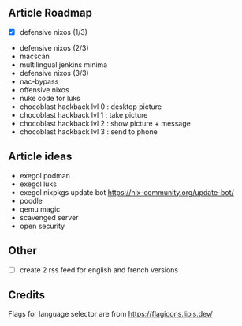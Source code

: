 ## Article Roadmap

- [x] defensive nixos (1/3)
- defensive nixos (2/3)
- macscan
- multilingual jenkins minima
- defensive nixos (3/3)
- nac-bypass
- offensive nixos
- nuke code for luks
- chocoblast hackback lvl 0 : desktop picture
- chocoblast hackback lvl 1 : take picture
- chocoblast hackback lvl 2 : show picture + message
- chocoblast hackback lvl 3 : send to phone

## Article ideas

- exegol podman
- exegol luks
- exegol nixpkgs update bot https://nix-community.org/update-bot/
- poodle
- qemu magic
- scavenged server
- open security

## Other

- [ ] create 2 rss feed for english and french versions

## Credits

Flags for language selector are from https://flagicons.lipis.dev/
